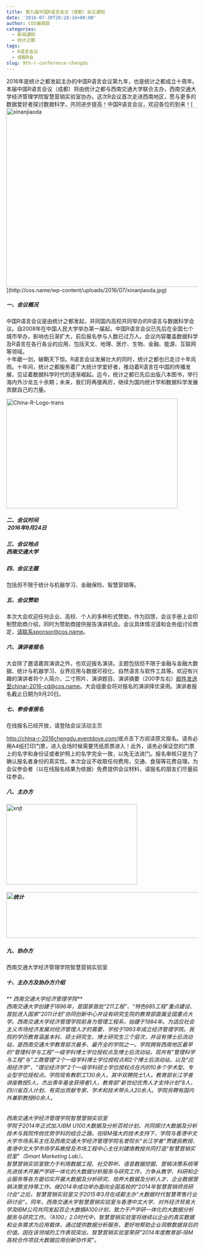 ```yaml
---
title: 第九届中国R语言会议（成都）会议通知
date: '2016-07-30T20:28:16+00:00'
author: COS编辑部
categories:
  - 新闻通知
  - 统计之都
tags:
  - R语言会议
  - 成都R会
slug: 9th-r-conference-chengdu
---
```


<section class=""> <section class=""> <section class=""> <section>2016年是统计之都发起主办的中国R语言会议第九年，也是统计之都成立十周年。本届中国R语言会议（成都）将由统计之都与西南交通大学联合主办，西南交通大学经济管理学院智慧营销实验室协办。这次R会议首次走进西南地区，愿与更多的数据爱好者探讨数据科学，共同进步提高！中国R语言会议，欢迎各位的到来！[<img class="aligncenter size-full wp-image-12920" src="http://cos.name/wp-content/uploads/2016/07/xinanjiaoda.jpg" alt="xinanjiaoda" width="706" height="470" srcset="http://cos.name/wp-content/uploads/2016/07/xinanjiaoda.jpg 706w, http://cos.name/wp-content/uploads/2016/07/xinanjiaoda-300x200.jpg 300w, http://cos.name/wp-content/uploads/2016/07/xinanjiaoda-500x333.jpg 500w" sizes="(max-width: 706px) 100vw, 706px" />](http://cos.name/wp-content/uploads/2016/07/xinanjiaoda.jpg)</section> <section></section> </section> </section> </section> <section class=""> <section class=""> <section class=""></section> </section> </section> <section class=""> <section class=""> <section class=""> <section class=""></section> </section> </section> </section> <section class=""> <section class=""> <section class=""> <section></section> </section> </section> </section> <section class=""> <section class=""> <section class=""> <section class=""> 

##### 一、会议概况</section> </section> </section> </section> 

<!--more--><section class=""> <section class=""> <section class=""> <section>中国R语言会议是由统计之都发起，并同国内高校共同举办的R语言与数据科学会议。自2008年在中国人民大学举办第一届起，中国R语言会议已先后在全国七个城市举办，影响也日渐扩大，前后报名参与人数已过万人。会议内容覆盖数据科学及R语言在各行各业的应用，包括天文、地理、医疗、生物、金融、能源、互联网等领域。</section> <section></section> <section>十年磨一剑，破鞘天下惊。R语言会议发展壮大的同时，统计之都也已走过十年风雨。十年间，统计之都服务着广大统计学爱好者，推动着R语言在中国的传播发展，见证着数据科学时代的逐渐崛起。迄今，统计之都已先后出版八本图书，举行海内外沙龙五十余期；未来，我们将再接再厉，继续为国内统计学和数据科学发展贡献自己的力量。

[<img class="aligncenter size-full wp-image-12898" src="http://cos.name/wp-content/uploads/2016/07/China-R-Logo-trans.png" alt="China-R-Logo-trans" width="450" height="288" srcset="http://cos.name/wp-content/uploads/2016/07/China-R-Logo-trans.png 450w, http://cos.name/wp-content/uploads/2016/07/China-R-Logo-trans-300x192.png 300w" sizes="(max-width: 450px) 100vw, 450px" />](http://cos.name/wp-content/uploads/2016/07/China-R-Logo-trans.png)</section> </section> </section> 

##### 二、会议时间<section class=""> <section class=""> <section> <section class=""> <section class=""> <section class=""> <section> 2016年9月24日</section> </section> </section> </section> <section class=""> <section class=""> <section class=""> <section class=""> 

##### 三、会议地点<section>西南交通大学</section> </section> </section> </section> </section> <section class=""> <section class=""> <section class=""> <section class=""> 

##### 四、会议主题</section> <section>包括但不限于统计与机器学习、金融保险、智慧营销等。</section> </section> </section> </section> </section> </section> </section> </section> 

<!--more-->

<!--more--><section class=""> <section class=""> <section class=""> <section class=""> 

##### 五、会议赞助</section> </section> </section> </section> <section class=""> <section class=""> <section class=""></section> </section> </section> <section class=""> <section class=""> <section class=""> <section>本次大会欢迎任何企业、高校、个人的多种形式赞助，作为回馈，会议手册上会印制赞助商介绍，同时为赞助商提供报告演讲机会。会议具体情况请和会务组讨论商定，请联系sponsor@cos.name。</section> <section></section> </section> </section> </section> <section class=""> <section class=""> <section class=""> <section class=""> 

##### 六、演讲者报名</section> </section> </section> </section> <section class=""> <section class=""> <section class=""> <section>大会除了邀请嘉宾演讲之外，也欢迎报名演讲。主题包括但不限于金融与金融大数据、统计与机器学习、业界应用与数据可视化、自然语言与软件工具等。欢迎有兴趣的演讲者将个人简介、二寸照片、演讲题目、演讲摘要（200字左右）邮件发送至chinar-2016-cd@cos.name。大会组委会将对报名的演讲择优录用。演讲者报名截止日期为9月20日。</section> <section></section> </section> </section> </section> <section class=""> <section class=""> <section class=""> <section class=""> 

##### 七、参会者报名</section> </section> </section> </section> <section class=""> <section class=""> <section class=""> <section>在线报名已经开放，请登陆会议活动主页

<http://china-r-2016chengdu.eventdove.com/>或点击下方阅读原文报名。请务必用A4纸打印门票，进入会场时候需要凭纸质票进入！此外，请务必保证您的门票上的名字和身份证或者护照上的名字完全一致，以免无法进门。报名审核只是为了确认报名者身份的真实性。本次会议不收取任何费用，交通、食宿等花费自理。为会议参会者（以在线报名结果为依据）免费提供会议材料，请报名的朋友们尽量前往参会。</section> </section> </section> </section> <section> <section class=""> <section class=""> <section class=""> <section class=""> <section></section> </section> </section> </section> </section> <section class=""> <section class=""> <section class=""> <section class=""></section> </section> </section> </section> </section> <section class=""> <section class=""> <section class=""> 

##### 八、主办方</section> </section> </section> <section class=""> <section class=""> <section class=""> <section class=""> <section class=""> <section class=""> <section>

[<img class="size-full wp-image-12954 alignleft" src="http://cos.name/wp-content/uploads/2016/07/xnjt.jpg" alt="xnjt" width="344" height="211" srcset="http://cos.name/wp-content/uploads/2016/07/xnjt.jpg 344w, http://cos.name/wp-content/uploads/2016/07/xnjt-300x184.jpg 300w" sizes="(max-width: 344px) 100vw, 344px" />](http://cos.name/wp-content/uploads/2016/07/xnjt.jpg)</section> 

##### [<img class="size-full wp-image-11497 alignleft" src="http://cos.name/wp-content/uploads/2015/10/统计.png" alt="统计" width="521" height="120" srcset="http://cos.name/wp-content/uploads/2015/10/统计.png 521w, http://cos.name/wp-content/uploads/2015/10/统计-300x69.png 300w, http://cos.name/wp-content/uploads/2015/10/统计-500x115.png 500w" sizes="(max-width: 521px) 100vw, 521px" />](http://cos.name/wp-content/uploads/2015/10/统计.png)

##### 

##### 九、协办方

西南交通大学经济管理学院智慧营销实验室<section class=""> <section class=""> <section class=""> <section class=""> 

##### 十、主办方及协办方介绍</section> </section> </section> </section> <section class=""> <section class=""> <section class=""> 

###### ** 西南交通大学经济管理学院**<section>西南交通大学创建于1896年，是国家首批“211工程”、“特色985工程”重点建设、首批进入国家“2011计划”协同创新中心并设有研究生院的教育部直属全国重点大学。西南交通大学经济管理学院前身为管理工程系，始建于1984年。为适应社会主义市场经济发展对经济管理人才的需要，学校于1993年成立经济管理学院。我院的学历教育涵盖本科、硕士研究生、博士研究生三个层次，并设有博士后流动站，是西南交通大学教育层次最多、最齐全的学院之一。学院拥有西南地区最早的“管理科学与工程”一级学科博士学位授权点及博士后流动站，现共有“管理科学与工程”与“工商管理”2个一级学科博士学位授权点和2个博士后流动站，以及“应用经济学”、“理论经济学”2个一级学科硕士学位授权点在内的10多个学术型、专业型学位授权点。学院现有教职工130余人，其中双聘院士1人，教育部长江学者讲座教授5人，杰出青年基金获得者1人，教育部“新世纪优秀人才支持计划”8人，四川省百人计划、有突出贡献专家、学术和技术带头人20余人。学院另聘有国内外兼职教授60余人。</section> </section> </section> </section> </section> </section> </section> </section> </section> 

###### 西南交通大学经济管理学院智慧营销实验室<section class=""> <section class=""> <section class=""> <section class=""> <section class=""> <section class=""> <section class=""> <section class=""> <section>学院于2014年正式加入IBM U100大数据及分析百校计划，共同探讨大数据及分析技术与我院传统优势学科的结合之路。在IBM强大的技术支持下，学院与香港中文大学市场系系主任及西南交通大学经济管理学院名誉院长“长江学者”贾建民教授、香港中文大学市场学系教授及市场工程中心主任刘建南教授共同打造“智慧营销实验室”（Smart Marketing Lab）。</section> <section></section> </section> </section> </section> <section class=""> <section class=""> <section class=""> <section>智慧营销实验室致力于利用数据工程、社交聆听、语音数据挖掘、营销决策系统等先进技术开展产学研一体化的大数据分析服务与研究工作，力争从教学、科研和企业服务等各方面切实开展大数据及分析研究、培养大数据及分析人才、企业数据营销决策支持等工作。继2014年成功举办面向全国高校的“2014年智慧营销师资研讨会”之后，智慧营销实验室又于2015年3月在成都主办“大数据时代智慧零售行业研讨会”。同年，西南交通大学智慧营销实验室与香港中文大学、对外经济贸易大学及IBM公司共同发起百企大数据A100计划，致力于产学研一体化的大数据分析服务与研究工作。『A100』2.0时代中，智慧营销实验室将继续以企业的真实数据和业务需求为应用载体，通过提供数据分析服务，更好地帮助企业洞察数据背后的价值。因在该领域的工作表现突出，智慧营销实验室荣获“2014年度教育部-IBM高校合作项目大数据应用创新协作奖”。</section> </section> </section> </section> </section> </section> </section> </section> </section> </section>
